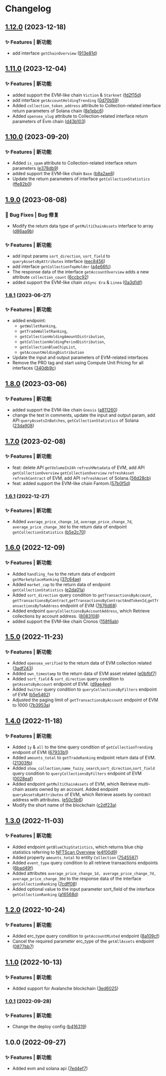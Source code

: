 # Changelog
## [1.12.0](https://github.com/nftscan-official/nftscan-api-js-sdk/compare/v1.11.0...v1.12.0) (2023-12-18)


### ✨ Features | 新功能

* add interface `getChainOverview` ([913e81d](https://github.com/nftscan-official/nftscan-api-js-sdk/commit/913e81df178c0319978f24b100d71a5760d8ddf0))

## [1.11.0](https://github.com/nftscan-official/nftscan-api-js-sdk/compare/v1.10.0...v1.11.0) (2023-12-04)


### ✨ Features | 新功能

* added support the EVM-like chain `Viction` & `Starknet` ([fd2f15d](https://github.com/nftscan-official/nftscan-api-js-sdk/commit/fd2f15d9d899e2abe2cf5fb6279b1303bb41af04))
* add interface `getAccountHoldingTrending` ([0d70b59](https://github.com/nftscan-official/nftscan-api-js-sdk/commit/0d70b591a6207b9742a04baab0a313f933806a87))
* Added `collection_token_address` attribute to Collection-related interface return parameters of Solana chain ([8e1ebc6](https://github.com/nftscan-official/nftscan-api-js-sdk/commit/8e1ebc6c5876736ed83a25ec30f60942dcf60cd7))
* Added `opensea_slug` attribute to Collection-related interface return parameters of Evm chain ([d43b103](https://github.com/nftscan-official/nftscan-api-js-sdk/commit/d43b1035425b573607490d201353dc589e01d3db))

## [1.10.0](https://github.com/nftscan-official/nftscan-api-js-sdk/compare/v1.9.0...v1.10.0) (2023-09-20)


### ✨ Features | 新功能

* Added `is_spam` attribute to Collection-related interface return parameters ([e378db9](https://github.com/nftscan-official/nftscan-api-js-sdk/commit/e378db9da98a33c6826226a44bd8684e033ed016))
* added support the EVM-like chain `Base` ([b8a2ae8](https://github.com/nftscan-official/nftscan-api-js-sdk/commit/b8a2ae8334153f4f3b1da623a38000309d989013))
* Update the return parameters of interface `getCollectionStatistics` ([ffe82b0](https://github.com/nftscan-official/nftscan-api-js-sdk/commit/ffe82b0ed119694d7a19cbb5fac460769fb6ea36))

## [1.9.0](https://github.com/nftscan-official/nftscan-api-js-sdk/compare/v1.8.1...v1.9.0) (2023-08-08)


### 🐛 Bug Fixes | Bug 修复

* Modify the return data type of `getMultiChainAssets` interface to array ([d86aa9b](https://github.com/nftscan-official/nftscan-api-js-sdk/commit/d86aa9b553c7345bbfe4f7fc3d9541920b036181))


### ✨ Features | 新功能

* add input params `sort_direction`, `sort_field` to `queryAssetsByAttributes` interface ([eec8456](https://github.com/nftscan-official/nftscan-api-js-sdk/commit/eec845629536f5bb8ef306e58be35acc32290981))
* add interface `getCollectionTopHolder` ([a4e66fc](https://github.com/nftscan-official/nftscan-api-js-sdk/commit/a4e66fc9a5bc72eec5b587a6cb9078f0b75fc6df))
* The response data of the interface `getAccountOverview` adds a new attribute `collection_count` ([6ccbc92](https://github.com/nftscan-official/nftscan-api-js-sdk/commit/6ccbc920602794a2562e88246df8b170d61a970d))
* added support the EVM-like chain `zkSync Era` & `Linea` ([0a3d1df](https://github.com/nftscan-official/nftscan-api-js-sdk/commit/0a3d1df8b5558e12ab8738392260ef59db209232))

### [1.8.1](https://github.com/nftscan-official/nftscan-api-js-sdk/compare/v1.8.0...v1.8.1) (2023-06-27)


### ✨ Features | 新功能

- added endpoint:
  - `getWalletRanking`,
  - `getTradeWalletRanking`,
  - `getCollectionHoldingAmountDistribution`,
  - `getCollectionHoldingPeriodDistribution`,
  - `getCollectionBlueChipList`,
  - `getAccountHoldingDistribution`
- Update the input and output parameters of EVM-related interfaces
- Remove the PRO tag and start using Compute Unit Pricing for all interfaces ([340db9c](https://github.com/nftscan-official/nftscan-api-js-sdk/commit/340db9caf281cd919e721055d49f92da9d5e2c28))

## [1.8.0](https://github.com/nftscan-official/nftscan-api-js-sdk/compare/v2.0.0...v1.8.0) (2023-03-06)


### ✨ Features | 新功能

* added support the EVM-like chain `Gnosis` ([a811260](https://github.com/nftscan-official/nftscan-api-js-sdk/commit/a811260ac436e9f59cc282e34d0c7e1a95aaca33))
* change the text in comments, update the input and output param, add API `queryAssetsInBatches`, `getCollectionStatistics` of Solana ([23da908](https://github.com/nftscan-official/nftscan-api-js-sdk/commit/23da9088614cf2b0ce28d13890e1885c78ffcfe2))

## [1.7.0](https://github.com/nftscan-official/nftscan-api-js-sdk/compare/v2.0.0...v1.7.0) (2023-02-08)


### ✨ Features | 新功能

* feat: delete API `getVolumeIn24h` `refreshMetadata` of EVM, add API `getCollectionOverview` `getCollectionOverview` `refreshAsset` `refreshContract` of EVM, add API `refreshAsset` of Solana.([56d28cb](https://github.com/nftscan-official/nftscan-api-js-sdk/commit/56d28cb11565971868e96650f84a825c958861e6))
* feat: added support the EVM-like chain Fantom.([57b0f5d](https://github.com/nftscan-official/nftscan-api-js-sdk/commit/57b0f5dacc5202708cafa00cd86840f5129b9932))

### [1.6.1](https://github.com/nftscan-official/nftscan-api-js-sdk/compare/v1.6.0...v1.6.1) (2022-12-27)


### ✨ Features | 新功能

* Added `average_price_change_1d`, `average_price_change_7d`, `average_price_change_30d` to the return data of endpoint `getCollectionStatistics` ([b5e2c70](https://github.com/nftscan-official/nftscan-api-js-sdk/commit/b5e2c7053a5a2b8253fe3c9332d0bf207a14480a))

## [1.6.0](https://github.com/nftscan-official/nftscan-api-js-sdk/compare/v1.5.0...v1.6.0) (2022-12-09)


### ✨ Features | 新功能

* Added `handling_fee` to the return data of endpoint `getMarketplaceRanking` ([37c64ae](https://github.com/nftscan-official/nftscan-api-js-sdk/commit/37c64ae6a6af9a4f8283da3f1f4fd6f9740cb5e2))
* Added `market_cap` to the return data of endpoint `getCollectionStatistics` ([e2da01a](https://github.com/nftscan-official/nftscan-api-js-sdk/commit/e2da01ac180e425d113dd8b76d02593be6fe950a))
* Added `sort_direction` query condition to `getTransactionsByAccount`, `getTransactionsByContract`,`getTransactionsByContractAndTokenId`,`getTransactionsByToAddress` endpoint of EVM ([7676d68](https://github.com/nftscan-official/nftscan-api-js-sdk/commit/7676d682ccf2e4aae2e9e99eac9e041cc9fd6846))
* Added endpoint `queryCollectionsByAccountAddress`, which Retrieve collections by account address. ([8083108](https://github.com/nftscan-official/nftscan-api-js-sdk/commit/80831085bd1f1dfc611a8ea1f659a8a5e06eb740))
* added support the EVM-like chain Cronos ([158f6ab](https://github.com/nftscan-official/nftscan-api-js-sdk/commit/158f6ab0ced2867b15bf21e0fa5cc66686b82288))

## [1.5.0](https://github.com/nftscan-official/nftscan-api-js-sdk/compare/v1.4.0...v1.5.0) (2022-11-23)


### ✨ Features | 新功能

* Added `opensea_verified` to the return data of EVM collection related ([3adf243](https://github.com/nftscan-official/nftscan-api-js-sdk/commit/3adf24350facbd0d5af840f0262fae1386a5624f))
* Added `own_timestamp` to the return data of EVM asset related ([e0bfbf7](https://github.com/nftscan-official/nftscan-api-js-sdk/commit/e0bfbf75e935bacd2b445a4516d1a22214fd6bab))
* Added `sort_field` & `sort_direction` query condition to `getAssetsByAccount` endpoint of EVM. ([d9ae4ee](https://github.com/nftscan-official/nftscan-api-js-sdk/commit/d9ae4eec86a5e32cd0ba8dd6e12890f9767b9f80))
* Added `twitter` query condition to `queryCollectionsByFilters` endpoint of EVM ([b5e5462](https://github.com/nftscan-official/nftscan-api-js-sdk/commit/b5e5462ab9a5ec3b515b102df85be99c4bc4dac3))
* Adjusted the paging limit of `getTransactionsByAccount` endpoint of EVM to 1000 ([7b3953a](https://github.com/nftscan-official/nftscan-api-js-sdk/commit/7b3953ab165f33ac2b04661279cc29ae282a9790))

## [1.4.0](https://github.com/nftscan-official/nftscan-api-js-sdk/compare/v1.3.0...v1.4.0) (2022-11-18)


### ✨ Features | 新功能

*  Added `1y` & `all` to the time query condition of `getCollectionTrending` endpoint of EVM ([67933b1](https://github.com/nftscan-official/nftscan-api-js-sdk/commit/67933b1da394074280e5761770e2a6c1b9d6d405))
* Added `amounts_total` to `getTradeRanking` endpoint return data of EVM. ([21303fb](https://github.com/nftscan-official/nftscan-api-js-sdk/commit/21303fb8c9be04739e3b68e24ad0933d239f9964))
* Added `show_collection`,`name_fuzzy_search`,`sort_direction`,`sort_field` query condition to `queryCollectionsByFilters` endpoint of EVM ([0028eaf](https://github.com/nftscan-official/nftscan-api-js-sdk/commit/0028eaf793cf8e4a4c8f2b59d0efd660af37660e))
* Added endpoint `getMultiChainAssets` of EVM, which Retrieve multi-chain assets owned by an account. Added endpoint `queryAssetsByAttributes` of EVM, which Retrieve assets by contract address with attributes. ([e50c5b6](https://github.com/nftscan-official/nftscan-api-js-sdk/commit/e50c5b6d2021b3065b5e155dcb6785606f4852ba))
* Modify the short name of the blockchain ([c2df23a](https://github.com/nftscan-official/nftscan-api-js-sdk/commit/c2df23ae0d9fa18a30d74c1244c6d79e602286d4))

## [1.3.0](https://github.com/nftscan-official/nftscan-api-js-sdk/compare/v1.2.0...v1.3.0) (2022-11-03)


### ✨ Features | 新功能

* Added endpoint `getBlueChipStatistics`, which returns blue chip statistics referring to [NFTScan Overview](https://www.nftscan.com/0xbc4ca0eda7647a8ab7c2061c2e118a18a936f13d?module=Analytics) ([e4f00d9](https://github.com/nftscan-official/nftscan-api-js-sdk/commit/e4f00d9853419b7641dad7cdce14ce7cbe7316c3))
* Added property `amounts_total` to entity `Collection` ([7545587](https://github.com/nftscan-official/nftscan-api-js-sdk/commit/75455870b0566c06861d7547e450e983ac87f9b5))
* Added `event_type` query condition to all retrieve transactions endpoints ([6bad49f](https://github.com/nftscan-official/nftscan-api-js-sdk/commit/6bad49fbc1e3c9758dbb4c059e23571803e1e730))
* Added attributes `average_price_change_1d, average_price_change_7d, average_price_change_30d` to the response data of the interface `getCollectionRanking` ([7cdff08](https://github.com/nftscan-official/nftscan-api-js-sdk/commit/7cdff0857bc78e1f50fdd23f4eee888bacbaf350))
* Added optional value to the input parameter sort_field of the interface `getCollectionRanking` ([a16568d](https://github.com/nftscan-official/nftscan-api-js-sdk/commit/a16568d4ac54f3d2f71ee23a4b120b1e6ddb8b14))

## [1.2.0](https://github.com/nftscan-official/nftscan-api-js-sdk/compare/v1.1.0...v1.2.0) (2022-10-24)


### ✨ Features | 新功能

* Added erc_type query condition to `getAccountMinted` endpoint ([8a109cf](https://github.com/nftscan-official/nftscan-api-js-sdk/commit/8a109cf72bf55263674fa9343d1bd9a6e3cd8733))
* Cancel the required parameter erc_type of the `getAllAssets` endpoint ([0877bb7](https://github.com/nftscan-official/nftscan-api-js-sdk/commit/0877bb7dbed6b3a41edf3a396a052bb99690042d))

## [1.1.0](https://github.com/nftscan-official/nftscan-api-js-sdk/compare/v1.0.1...v1.1.0) (2022-10-13)


### ✨ Features | 新功能

* Added support for Avalanche blockchain ([3ed6025](https://github.com/nftscan-official/nftscan-api-js-sdk/commit/3ed6025a662fbfb5c60e49676afc5810cf36f1f0))


### [1.0.1](https://github.com/nftscan2022/nftscan-api-js-sdk/compare/v1.0.0...v1.0.1) (2022-09-28)


### ✨ Features | 新功能

* Change the deploy config ([b416319](https://github.com/nftscan2022/nftscan-api-js-sdk/commit/b416319e11d304b11f5f7041660e97e94345b465))

## 1.0.0 (2022-09-27)


### ✨ Features | 新功能

* Added evm and solana api ([7ed4ef7](https://github.com/nftscan2022/nftscan-api-js-sdk/commit/7ed4ef797f61cd256aa32cb1987275545a369d74))
